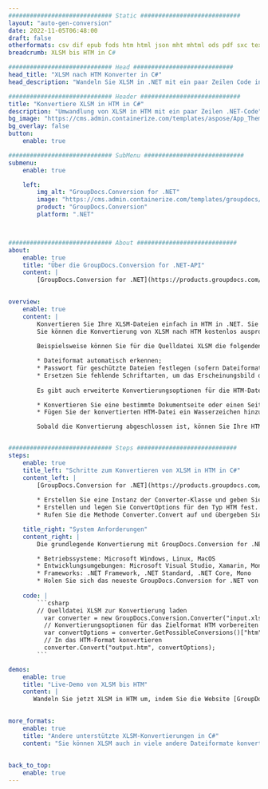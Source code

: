 ```yaml
---
############################# Static ############################
layout: "auto-gen-conversion"
date: 2022-11-05T06:48:00
draft: false
otherformats: csv dif epub fods htm html json mht mhtml ods pdf sxc tex tsv xlam xls xlsb xlsm xlsx xlt xltm xltx xml xps
breadcrumb: XLSM bis HTM in C#

############################# Head ############################
head_title: "XLSM nach HTM Konverter in C#"
head_description: "Wandeln Sie XLSM in .NET mit ein paar Zeilen Code in HTM um. Verwenden Sie die GroupDocs Document Conversion API, um über 160 Dateiformate zu konvertieren."

############################# Header ############################
title: "Konvertiere XLSM in HTM in C#"
description: "Umwandlung von XLSM in HTM mit ein paar Zeilen .NET-Code"
bg_image: "https://cms.admin.containerize.com/templates/aspose/App_Themes/V3/images/bg/header1.png"
bg_overlay: false
button:
    enable: true

############################# SubMenu ############################
submenu:
    enable: true

    left:
        img_alt: "GroupDocs.Conversion for .NET"
        image: "https://cms.admin.containerize.com/templates/groupdocs/images/product-logos/90x90-noborder/groupdocs-conversion-net.png"
        product: "GroupDocs.Conversion"
        platform: ".NET"



############################# About ############################
about:
    enable: true
    title: "Über die GroupDocs.Conversion for .NET-API"
    content: |
        [GroupDocs.Conversion for .NET](https://products.groupdocs.com/conversion/net/) kann verwendet werden, um Microsoft Word, Excel, PowerPoint, PDF, Visio und andere Formate zu konvertieren. GroupDocs.Conversion ist eine eigenständige API, die sich für Backend- und interne Systeme eignet, bei denen eine hohe Leistung erforderlich ist. Es ist unabhängig von Software wie Microsoft oder Open Office.
    

overview:
    enable: true
    content: |
        Konvertieren Sie Ihre XLSM-Dateien einfach in HTM in .NET. Sie können nur ein paar C#-Codezeilen auf jeder Plattform Ihrer Wahl verwenden, z. B. Windows, Linux, macOS.
        Sie können die Konvertierung von XLSM nach HTM kostenlos ausprobieren und die Qualität der Konvertierungsergebnisse bewerten. Neben einfachen Dateikonvertierungsszenarien können Sie erweiterte Optionen zum Laden der Quelldatei XLSM und zum Speichern des Ausgabeergebnisses HTM ausprobieren. 
        
        Beispielsweise können Sie für die Quelldatei XLSM die folgenden Ladeoptionen verwenden:

        * Dateiformat automatisch erkennen;
        * Passwort für geschützte Dateien festlegen (sofern Dateiformat dies unterstützt);
        * Ersetzen Sie fehlende Schriftarten, um das Erscheinungsbild des Dokuments beizubehalten.
        
        Es gibt auch erweiterte Konvertierungsoptionen für die HTM-Datei:

        * Konvertieren Sie eine bestimmte Dokumentseite oder einen Seitenbereich;
        * Fügen Sie der konvertierten HTM-Datei ein Wasserzeichen hinzu und vieles mehr.

        Sobald die Konvertierung abgeschlossen ist, können Sie Ihre HTM-Datei im lokalen Dateipfad oder auf einem Speicher von Drittanbietern wie FTP, Amazon S3, Google Drive, Dropbox usw. speichern. Bitte beachten Sie, dass Sie XLSM in HTM muss keine zusätzliche Software installiert werden - wie MS Office, Open Office, Adobe Acrobat Reader etc.


############################# Steps ############################
steps:
    enable: true
    title_left: "Schritte zum Konvertieren von XLSM in HTM in C#"
    content_left: |
        [GroupDocs.Conversion for .NET](https://products.groupdocs.com/conversion/net/) erleichtert Entwicklern das Konvertieren einer XLSM-Datei in HTM mit wenigen Codezeilen.
        
        * Erstellen Sie eine Instanz der Converter-Klasse und geben Sie die Datei XLSM mit dem vollständigen Pfad an
        * Erstellen und legen Sie ConvertOptions für den Typ HTM fest.
        * Rufen Sie die Methode Converter.Convert auf und übergeben Sie den vollständigen Pfad und das Format (HTM) als Parameter

    title_right: "System Anforderungen"
    content_right: |
        Die grundlegende Konvertierung mit GroupDocs.Conversion for .NET kann in nur wenigen einfachen Schritten durchgeführt werden. Unsere APIs werden auf allen wichtigen Plattformen und Betriebssystemen unterstützt. Stellen Sie vor dem Ausführen des folgenden Codes sicher, dass die folgenden Voraussetzungen auf Ihrem System installiert sind.

        * Betriebssysteme: Microsoft Windows, Linux, MacOS
        * Entwicklungsumgebungen: Microsoft Visual Studio, Xamarin, MonoDevelop
        * Frameworks: .NET Framework, .NET Standard, .NET Core, Mono
        * Holen Sie sich das neueste GroupDocs.Conversion for .NET von [Nuget](https://www.nuget.org/packages/groupdocs.conversion)
         
    code: |
        ```csharp    
        // Quelldatei XLSM zur Konvertierung laden
          var converter = new GroupDocs.Conversion.Converter("input.xlsm");
          // Konvertierungsoptionen für das Zielformat HTM vorbereiten
          var convertOptions = converter.GetPossibleConversions()["htm"].ConvertOptions;
          // In das HTM-Format konvertieren
          converter.Convert("output.htm", convertOptions);
        ```

demos:
    enable: true
    title: "Live-Demo von XLSM bis HTM"
    content: |
       Wandeln Sie jetzt XLSM in HTM um, indem Sie die Website [GroupDocs.Conversion App](https://products.groupdocs.app/conversion/family) besuchen. Die Online-Demo hat die folgenden Vorteile
          

more_formats:
    enable: true
    title: "Andere unterstützte XLSM-Konvertierungen in C#"
    content: "Sie können XLSM auch in viele andere Dateiformate konvertieren. Bitte sehen Sie sich die Liste unten an."
       
       
back_to_top:
    enable: true
---
```

